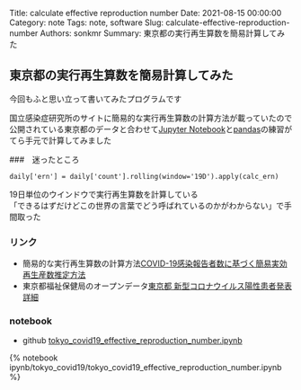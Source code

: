 Title: calculate effective reproduction number
Date: 2021-08-15 00:00:00
Category: note
Tags: note, software
Slug: calculate-effective-reproduction-number
Authors: sonkmr
Summary: 東京都の実行再生算数を簡易計算してみた

## 東京都の実行再生算数を簡易計算してみた
今回もふと思い立って書いてみたプログラムです  

国立感染症研究所のサイトに簡易的な実行再生算数の計算方法が載っていたので公開されている東京都のデータと合わせて[Jupyter Notebook](https://jupyter.org)と[pandas](https://pandas.pydata.org)の練習がてら手元で計算してみました  

###　迷ったところ
```
daily['ern'] = daily['count'].rolling(window='19D').apply(calc_ern)
```  

19日単位のウインドウで実行再生算数を計算している  
「できるはずだけどこの世界の言葉でどう呼ばれているのかがわからない」で手間取った  

### リンク
- 簡易的な実行再生算数の計算方法[COVID-19感染報告者数に基づく簡易実効再生産数推定方法](https://www.niid.go.jp/niid/ja/diseases/ka/corona-virus/2019-ncov/2502-idsc/iasr-in/10465-496d04.html)  
- 東京都福祉保健局のオープンデータ[東京都 新型コロナウイルス陽性患者発表詳細](https://catalog.data.metro.tokyo.lg.jp/dataset/t000010d0000000068)

### notebook
- github [tokyo_covid19_effective_reproduction_number.ipynb](https://github.com/sonkm3/sonkm3.github.io/blob/main/content/ipynb/tokyo_covid19_effective_reproduction_number.ipynb)


{% notebook ipynb/tokyo_covid19/tokyo_covid19_effective_reproduction_number.ipynb %}
